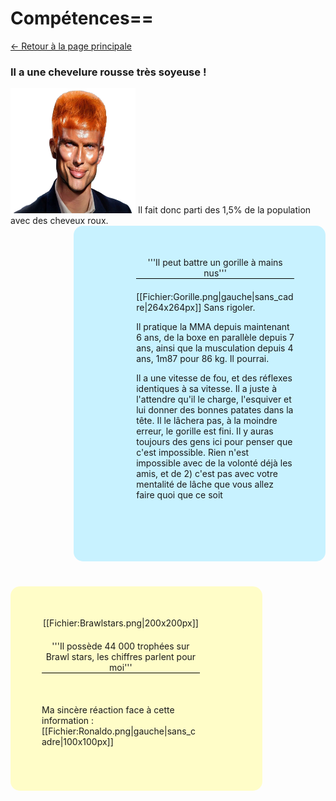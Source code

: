 # Compétences==
[<- Retour à la page principale](https://github.com/MELIAND-Vincent-2326078b/MarkdownVincent/blob/main/README.md)
### Il a une chevelure rousse très soyeuse !
<img src="https://github.com/MELIAND-Vincent-2326078b/MarkdownVincent/blob/main/roux.jpeg" style="width:200px;height:200px;">
Il fait donc parti des 1,5% de la population avec des cheveux roux.
</span>
<div style="margin-bottom:20px;padding-left: 50px;padding-bottom: 30px;padding-top: 0px;background-color: #C8F2FF;float:right;width:70%;border-radius:15px">
<div style="padding:50px;padding-top:-70px;padding-left:50px;padding-bottom:40px;">
<center style="border-bottom: 1px solid black;margin-bottom: 20px;">'''Il peut battre un gorille à mains nus'''</center>
[[Fichier:Gorille.png|gauche|sans_cadre|264x264px]]
Sans rigoler.

Il pratique la MMA depuis maintenant 6 ans, de la boxe en parallèle depuis 7 ans, ainsi que la musculation depuis 4 ans, 1m87 pour 86 kg. Il pourrai.

Il a une vitesse de fou, et des réflexes identiques à sa vitesse. Il a juste à l'attendre qu'il le charge, l'esquiver et lui donner des bonnes patates dans la tête. Il le lâchera pas, à la moindre erreur, le gorille est fini. Il y auras toujours des gens ici pour penser que c'est impossible. Rien n'est impossible avec de la volonté déjà les amis, et de 2) c'est pas avec votre mentalité de lâche que vous allez faire quoi que ce soit</div>

</div>
<div style="margin-top:20px;margin-bottom:20px;padding-right: 50px;padding-bottom: 30px;padding-top: 0px;background-color: #FFFDC8;float:left;width:70%;border-radius:15px">
<div style="padding:50px;padding-top:-70px;padding-left:50px;padding-bottom:40px;">
<center style="margin-bottom: 20px;">[[Fichier:Brawlstars.png|200x200px]]</center>
<center style="border-bottom: 1px solid black;margin-bottom: 20px;">'''Il possède 44 000 trophées sur Brawl stars, les chiffres parlent pour moi'''</center>
<div style="margin-top: 50px">Ma sincère réaction face à cette information : [[Fichier:Ronaldo.png|gauche|sans_cadre|100x100px]]
</div>
</div>
</div>
